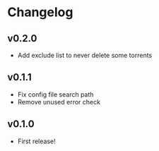 # Changelog

## v0.2.0
 * Add exclude list to never delete some torrents

## v0.1.1
 * Fix config file search path
 * Remove unused error check

## v0.1.0
 * First release!
